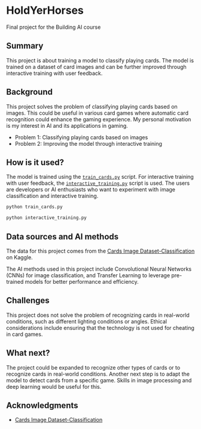 <!-- This is the markdown template for the final project of the Building AI course, 
created by Reaktor Innovations and University of Helsinki. 
Copy the template, paste it to your GitHub README and edit! -->


# HoldYerHorses

Final project for the Building AI course

## Summary

This project is about training a model to classify playing cards. The model is trained on a dataset of card images and can be further improved through interactive training with user feedback.

## Background

This project solves the problem of classifying playing cards based on images. This could be useful in various card games where automatic card recognition could enhance the gaming experience. My personal motivation is my interest in AI and its applications in gaming.

* Problem 1: Classifying playing cards based on images
* Problem 2: Improving the model through interactive training

## How is it used?

The model is trained using the [`train_cards.py`](train_cards.py) script. For interactive training with user feedback, the [`interactive_training.py`](interactive_training.py) script is used. The users are developers or AI enthusiasts who want to experiment with image classification and interactive training.

```sh
python train_cards.py
```
```sh
python interactive_training.py
```

## Data sources and AI methods

The data for this project comes from the [Cards Image Dataset-Classification](https://www.kaggle.com/datasets/gpiosenka/cards-image-datasetclassification/data) on Kaggle.

The AI methods used in this project include Convolutional Neural Networks (CNNs) for image classification, and Transfer Learning to leverage pre-trained models for better performance and efficiency.

## Challenges

This project does not solve the problem of recognizing cards in real-world conditions, such as different lighting conditions or angles. Ethical considerations include ensuring that the technology is not used for cheating in card games.

## What next?

The project could be expanded to recognize other types of cards or to recognize cards in real-world conditions. Another next step is to adapt the model to detect cards from a specific game. Skills in image processing and deep learning would be useful for this.

## Acknowledgments

* [Cards Image Dataset-Classification](https://www.kaggle.com/datasets/gpiosenka/cards-image-datasetclassification/data)


